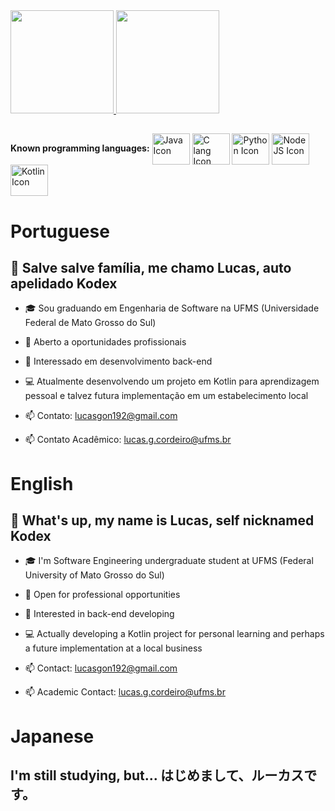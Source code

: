 <div>
  <div>
    <a href="https://github.com/LKodex">
    <img height="165em" src="https://github-readme-stats.vercel.app/api?username=LKodex&show_icons=true&theme=radical&include_all_commits=true&count_private=true"/>
    <img height="165em" src="https://github-readme-stats.vercel.app/api/top-langs/?username=LKodex&layout=compact&langs_count=7&theme=radical"/>
    </a>
  </div>

  ##

  <div>
    <strong>Known programming languages:</strong>
    <img align="center" alt="Java Icon"   height="50" width="60" src="https://cdn.jsdelivr.net/gh/devicons/devicon/icons/java/java-original.svg"     />
    <img align="center" alt="C lang Icon" height="50" width="60" src="https://cdn.jsdelivr.net/gh/devicons/devicon/icons/c/c-plain.svg"              />
    <img align="center" alt="Python Icon" height="50" width="60" src="https://cdn.jsdelivr.net/gh/devicons/devicon/icons/python/python-original.svg" />
    <img align="center" alt="NodeJS Icon" height="50" width="60" src="https://cdn.jsdelivr.net/gh/devicons/devicon/icons/nodejs/nodejs-original.svg" />
    <img align="center" alt="Kotlin Icon" height="50" width="60" src="https://cdn.jsdelivr.net/gh/devicons/devicon/icons/kotlin/kotlin-original.svg" />
  </div>
</div>

# Portuguese

## 👋 Salve salve família, me chamo Lucas, auto apelidado Kodex

- 🎓 Sou graduando em Engenharia de Software na UFMS (Universidade Federal de Mato Grosso do Sul)
- 🤝 Aberto a oportunidades profissionais
- 🤔 Interessado em desenvolvimento back-end
- 💻 Atualmente desenvolvendo um projeto em Kotlin para aprendizagem pessoal e talvez futura implementação em um estabelecimento local

- 📫 Contato: lucasgon192@gmail.com
- 📫 Contato Acadêmico: lucas.g.cordeiro@ufms.br

# English

## 👋 What's up, my name is Lucas, self nicknamed Kodex

- 🎓 I'm Software Engineering undergraduate student at UFMS (Federal University of Mato Grosso do Sul)
- 🤝 Open for professional opportunities
- 🤔 Interested in back-end developing
- 💻 Actually developing a Kotlin project for personal learning and perhaps a future implementation at a local business

- 📫 Contact: lucasgon192@gmail.com
- 📫 Academic Contact: lucas.g.cordeiro@ufms.br

# Japanese

## I'm still studying, but... はじめまして、ルーカスです。
